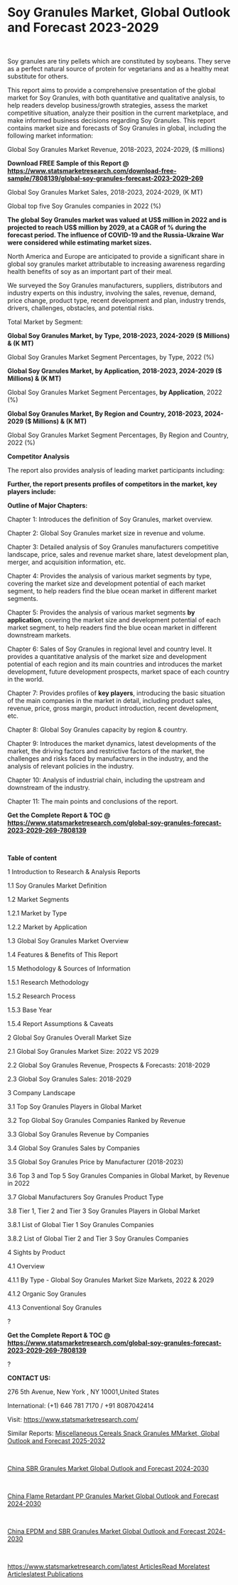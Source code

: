 <h1>Soy Granules Market, Global Outlook and Forecast 2023-2029</h1><br/><p>Soy granules are tiny pellets which are constituted by soybeans. They serve as a perfect natural source of protein for vegetarians and as a healthy meat substitute for others.</p>
 
 
 
 <p>This report aims to provide a comprehensive presentation of the global market for Soy Granules, with both quantitative and qualitative analysis, to help readers develop business/growth strategies, assess the market competitive situation, analyze their position in the current marketplace, and make informed business decisions regarding Soy Granules. This report contains market size and forecasts of Soy Granules in global, including the following market information:</p>
 
 
 
 <p>Global Soy Granules Market Revenue, 2018-2023, 2024-2029, ($ millions)</p>
 
 
 
 <p><strong>Download FREE Sample of this Report @ <a href="https://www.statsmarketresearch.com/download-free-sample/7808139/global-soy-granules-forecast-2023-2029-269">https://www.statsmarketresearch.com/download-free-sample/7808139/global-soy-granules-forecast-2023-2029-269</a></strong></p>
 
 
 
 <p>Global Soy Granules Market Sales, 2018-2023, 2024-2029, (K MT)</p>
 
 
 
 <p>Global top five Soy Granules companies in 2022 (%)</p>
 
 
 
 <p><strong>The global Soy Granules market was valued at US$ million in 2022 and is projected to reach US$ million by 2029, at a <strong>CAGR</strong> of % during the forecast period. The influence of COVID-19 and the Russia-Ukraine War were considered while estimating market sizes.</strong></p>
 
 
 
 <p>North America and Europe are anticipated to provide a significant share in global soy granules market attributable to increasing awareness regarding health benefits of soy as an important part of their meal.</p>
 
 
 
 <p>We surveyed the Soy Granules manufacturers, suppliers, distributors and industry experts on this industry, involving the sales, revenue, demand, price change, product type, recent development and plan, industry trends, drivers, challenges, obstacles, and potential risks.</p>
 
 
 
 <p>Total Market by Segment:</p>
 
 
 
 <p><strong>Global Soy Granules Market, by Type, 2018-2023, 2024-2029 ($ Millions) & (K MT)</strong></p>
 
 
 
 <p>Global Soy Granules Market Segment Percentages, by Type, 2022 (%)</p>
 
 
 
 <p><strong>Global Soy Granules Market, <strong>by Application</strong>, 2018-2023, 2024-2029 ($ Millions) & (K MT)</strong></p>
 
 
 
 <p>Global Soy Granules Market Segment Percentages, <strong>by Application</strong>, 2022 (%)</p>
 
 
 
 <p><strong>Global Soy Granules Market, By Region and Country, 2018-2023, 2024-2029 ($ Millions) & (K MT)</strong></p>
 
 
 
 <p>Global Soy Granules Market Segment Percentages, By Region and Country, 2022 (%)</p>
 
 
 
 <p><strong>Competitor Analysis</strong></p>
 
 
 
 <p>The report also provides analysis of leading market participants including:</p>
 
 
 
 <p><strong>Further, the report presents profiles of competitors in the market, <strong>key players</strong> include:</strong></p>
 
 
 
 <p><strong>Outline of Major Chapters:</strong></p>
 
 
 
 <p>Chapter 1: Introduces the definition of Soy Granules, market overview.</p>
 
 
 
 <p>Chapter 2: Global Soy Granules market size in revenue and volume.</p>
 
 
 
 <p>Chapter 3: Detailed analysis of Soy Granules manufacturers competitive landscape, price, sales and revenue market share, latest development plan, merger, and acquisition information, etc.</p>
 
 
 
 <p>Chapter 4: Provides the analysis of various market segments by type, covering the market size and development potential of each market segment, to help readers find the blue ocean market in different market segments.</p>
 
 
 
 <p>Chapter 5: Provides the analysis of various market segments <strong>by application</strong>, covering the market size and development potential of each market segment, to help readers find the blue ocean market in different downstream markets.</p>
 
 
 
 <p>Chapter 6: Sales of Soy Granules in regional level and country level. It provides a quantitative analysis of the market size and development potential of each region and its main countries and introduces the market development, future development prospects, market space of each country in the world.</p>
 
 
 
 <p>Chapter 7: Provides profiles of <strong>key players</strong>, introducing the basic situation of the main companies in the market in detail, including product sales, revenue, price, gross margin, product introduction, recent development, etc.</p>
 
 
 
 <p>Chapter 8: Global Soy Granules capacity by region & country.</p>
 
 
 
 <p>Chapter 9: Introduces the market dynamics, latest developments of the market, the driving factors and restrictive factors of the market, the challenges and risks faced by manufacturers in the industry, and the analysis of relevant policies in the industry.</p>
 
 
 
 <p>Chapter 10: Analysis of industrial chain, including the upstream and downstream of the industry.</p>
 
 
 
 <p>Chapter 11: The main points and conclusions of the report.</p>
 
 
 
 <div><b>Get the Complete Report & TOC @ <a href="https://www.statsmarketresearch.com/global-soy-granules-forecast-2023-2029-269-7808139">https://www.statsmarketresearch.com/global-soy-granules-forecast-2023-2029-269-7808139</a></b></div>
 
 
 
 <p><br />
 
 <b>Table of content</b></p>
 
 
 
 <p>1 Introduction to Research & Analysis Reports<br />
 
 1.1 Soy Granules Market Definition<br />
 
 1.2 Market Segments<br />
 
 1.2.1 Market by Type<br />
 
 1.2.2 Market by Application<br />
 
 1.3 Global Soy Granules Market Overview<br />
 
 1.4 Features & Benefits of This Report<br />
 
 1.5 Methodology & Sources of Information<br />
 
 1.5.1 Research Methodology<br />
 
 1.5.2 Research Process<br />
 
 1.5.3 Base Year<br />
 
 1.5.4 Report Assumptions & Caveats<br />
 
 2 Global Soy Granules Overall Market Size<br />
 
 2.1 Global Soy Granules Market Size: 2022 VS 2029<br />
 
 2.2 Global Soy Granules Revenue, Prospects & Forecasts: 2018-2029<br />
 
 2.3 Global Soy Granules Sales: 2018-2029<br />
 
 3 Company Landscape<br />
 
 3.1 Top Soy Granules Players in Global Market<br />
 
 3.2 Top Global Soy Granules Companies Ranked by Revenue<br />
 
 3.3 Global Soy Granules Revenue by Companies<br />
 
 3.4 Global Soy Granules Sales by Companies<br />
 
 3.5 Global Soy Granules Price by Manufacturer (2018-2023)<br />
 
 3.6 Top 3 and Top 5 Soy Granules Companies in Global Market, by Revenue in 2022<br />
 
 3.7 Global Manufacturers Soy Granules Product Type<br />
 
 3.8 Tier 1, Tier 2 and Tier 3 Soy Granules Players in Global Market<br />
 
 3.8.1 List of Global Tier 1 Soy Granules Companies<br />
 
 3.8.2 List of Global Tier 2 and Tier 3 Soy Granules Companies<br />
 
 4 Sights by Product<br />
 
 4.1 Overview<br />
 
 4.1.1 By Type - Global Soy Granules Market Size Markets, 2022 & 2029<br />
 
 4.1.2 Organic Soy Granules<br />
 
 4.1.3 Conventional Soy Granules<br />
 
 ? </p>
 
 
 
 <div><b>Get the Complete Report & TOC @ <a href="https://www.statsmarketresearch.com/global-soy-granules-forecast-2023-2029-269-7808139">https://www.statsmarketresearch.com/global-soy-granules-forecast-2023-2029-269-7808139</a></b></div>
 
 
 
 <p>? </p>
 
 
 
 <p><b>CONTACT US:</b><br />
 
 276 5th Avenue, New York , NY 10001,United States<br />
 
 International: (+1) 646 781 7170 / +91 8087042414<br />
 
 Visit: <a href="https://www.statsmarketresearch.com/">https://www.statsmarketresearch.com/</a><br />
 
 Similar Reports: <a href="https://www.statsmarketresearch.com/global-soy-granules-forecast-2023-2029-269-7808139">Miscellaneous Cereals Snack Granules MMarket, Global Outlook and Forecast 2025-2032</a><br />
 
 <br />
 
 <a href="https://www.statsmarketresearch.com/global-soy-granules-forecast-2023-2029-269-7808139">China SBR Granules Market Global Outlook and Forecast 2024-2030</a><br />
 
 <br />
 
 <a href="https://www.statsmarketresearch.com/global-soy-granules-forecast-2023-2029-269-7808139">China Flame Retardant PP Granules Market Global Outlook and Forecast 2024-2030</a><br />
 
 <br />
 
 <a href="https://www.statsmarketresearch.com/global-soy-granules-forecast-2023-2029-269-7808139">China EPDM and SBR Granules Market Global Outlook and Forecast 2024-2030</a><br />
 
 <br />
 
 <a href="https://gyeongbokgung.com">https://www.statsmarketresearch.com/</a><a href="https://hallyeomaritime.com">latest Articles</a><a href="https://jingwansa.com">Read More</a><a href="https://nguoiviet.jp/">latest Articles</a><a href="https://www.intelmarketresearch.com/">latest Publications</a></p>
